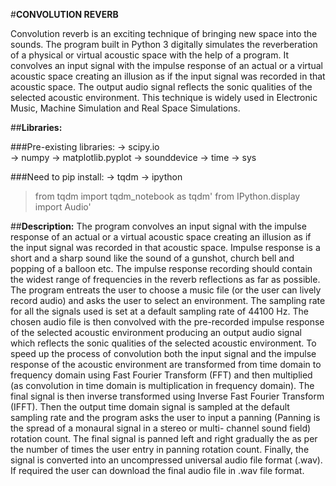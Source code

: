 #**CONVOLUTION REVERB**

Convolution reverb is an exciting technique of bringing new space into the sounds. The
program built in Python 3 digitally simulates the reverberation of a physical or virtual acoustic
space with the help of a program. It convolves an input signal with the impulse response of an
actual or a virtual acoustic space creating an illusion as if the input signal was recorded in that
acoustic space. The output audio signal reflects the sonic qualities of the selected acoustic
environment. This technique is widely used in Electronic Music, Machine Simulation and Real
Space Simulations.

##**Libraries:**

###Pre-existing libraries:
-> scipy.io                             
-> numpy
-> matplotlib.pyplot
-> sounddevice
-> time
-> sys

###Need to pip install:
-> tqdm
-> ipython
>from tqdm import tqdm_notebook as tqdm'
>from IPython.display import Audio'

##**Description:**
The program convolves an input signal with the impulse response of an actual or a virtual
acoustic space creating an illusion as if the input signal was recorded in that acoustic space.
Impulse response is a short and a sharp sound like the sound of a gunshot, church bell and
popping of a balloon etc. The impulse response recording should contain the widest range of
frequencies in the reverb reflections as far as possible. The program entreats the user to choose
a music file (or the user can lively record audio) and asks the user to select an environment.
The sampling rate for all the signals used is set at a default sampling rate of 44100 Hz.
The chosen audio file is then convolved with the pre-recorded impulse response of the
selected acoustic environment producing an output audio signal which reflects the sonic
qualities of the selected acoustic environment. To speed up the process of convolution both the
input signal and the impulse response of the acoustic environment are transformed from time
domain to frequency domain using Fast Fourier Transform (FFT) and then multiplied (as
convolution in time domain is multiplication in frequency domain).
The final signal is then inverse transformed using Inverse Fast Fourier Transform (IFFT).
Then the output time domain signal is sampled at the default sampling rate and the program
asks the user to input a panning (Panning is the spread of a monaural signal in a stereo or multi-
channel sound field) rotation count. The final signal is panned left and right gradually the as
per the number of times the user entry in panning rotation count. Finally, the signal is converted
into an uncompressed universal audio file format (.wav). If required the user can download the
final audio file in .wav file format.
